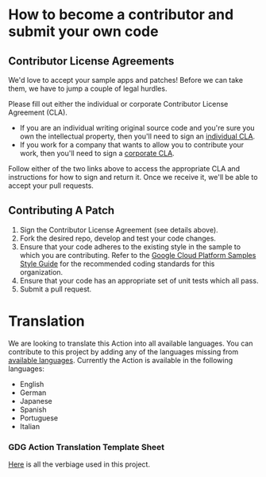 # How to become a contributor and submit your own code

## Contributor License Agreements

We'd love to accept your sample apps and patches! Before we can take them, we
have to jump a couple of legal hurdles.

Please fill out either the individual or corporate Contributor License Agreement
(CLA).

  * If you are an individual writing original source code and you're sure you
    own the intellectual property, then you'll need to sign an [individual CLA](https://developers.google.com/open-source/cla/individual).
  * If you work for a company that wants to allow you to contribute your work,
    then you'll need to sign a [corporate CLA](https://developers.google.com/open-source/cla/corporate).

Follow either of the two links above to access the appropriate CLA and
instructions for how to sign and return it. Once we receive it, we'll be able to
accept your pull requests.

## Contributing A Patch

1. Sign the Contributor License Agreement (see details above).
1. Fork the desired repo, develop and test your code changes.
1. Ensure that your code adheres to the existing style in the sample to which
   you are contributing. Refer to the
   [Google Cloud Platform Samples Style Guide](https://github.com/GoogleCloudPlatform/Template/wiki/style.html) for the
   recommended coding standards for this organization.
1. Ensure that your code has an appropriate set of unit tests which all pass.
1. Submit a pull request.


# Translation
We are looking to translate this Action into all available languages. You can contribute to this project by adding any of the languages missing from [available languages](https://developers.google.com/actions/localization/languages-locales). Currently the Action is available in the following languages: 

- English
- German
- Japanese
- Spanish
- Portuguese
- Italian

### GDG Action Translation Template Sheet
[Here](https://docs.google.com/spreadsheets/d/1Tq5aauE1thrVLJjmdm9WetHZ0k0c-OrgGSt1CV6plxE/edit?usp=sharing) is all the verbiage used in this project.
